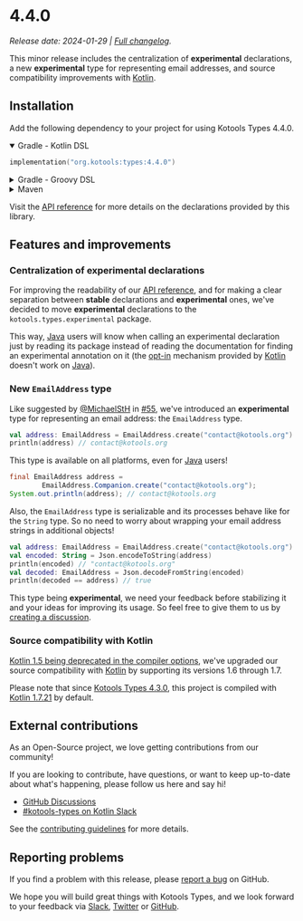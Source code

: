 # 4.4.0

_Release date: 2024-01-29 | [Full changelog][changelog]._

This minor release includes the centralization of **experimental** declarations,
a new **experimental** type for representing email addresses, and source
compatibility improvements with [Kotlin].

[changelog]: https://github.com/kotools/types/blob/main/CHANGELOG.md#4.4.0
[kotlin]: https://kotlinlang.org

## Installation

Add the following dependency to your project for using Kotools Types 4.4.0.

<details open>
<summary>Gradle - Kotlin DSL</summary>

```kotlin
implementation("org.kotools:types:4.4.0")
```
</details>

<details>
<summary>Gradle - Groovy DSL</summary>

```groovy
implementation "org.kotools:types:4.4.0"
```
</details>

<details>
<summary>Maven</summary>

```xml
<dependencies>
    <dependency>
        <groupId>org.kotools</groupId>
        <artifactId>types</artifactId>
        <version>4.4.0</version>
    </dependency>
</dependencies>
```
</details>

Visit the [API reference] for more details on the declarations provided by this
library.

[API reference]: https://types.kotools.org

## Features and improvements

### Centralization of experimental declarations

For improving the readability of our [API reference], and for making a clear
separation between **stable** declarations and **experimental** ones,
we've decided to move **experimental** declarations to the
`kotools.types.experimental` package.

This way, [Java] users will know when calling an experimental declaration just
by reading its package instead of reading the documentation for finding an
experimental annotation on it (the [opt-in] mechanism provided by [Kotlin]
doesn't work on [Java]).

[java]: https://www.java.com
[opt-in]: https://kotlinlang.org/docs/opt-in-requirements.html

### New `EmailAddress` type

Like suggested by [@MichaelStH] in [#55], we've introduced an **experimental**
type for representing an email address: the `EmailAddress` type.

```kotlin
val address: EmailAddress = EmailAddress.create("contact@kotools.org")
println(address) // contact@kotools.org
```

This type is available on all platforms, even for [Java] users!

```java
final EmailAddress address =
        EmailAddress.Companion.create("contact@kotools.org");
System.out.println(address); // contact@kotools.org
```

Also, the `EmailAddress` type is serializable and its processes behave like for
the `String` type.
So no need to worry about wrapping your email address strings in additional
objects!

```kotlin
val address: EmailAddress = EmailAddress.create("contact@kotools.org")
val encoded: String = Json.encodeToString(address)
println(encoded) // "contact@kotools.org"
val decoded: EmailAddress = Json.decodeFromString(encoded)
println(decoded == address) // true
```

This type being **experimental**, we need your feedback before stabilizing it
and your ideas for improving its usage.
So feel free to give them to us by [creating a discussion]. 

[#55]: https://github.com/kotools/types/discussions/55
[creating a discussion]: https://github.com/kotools/types/discussions/new?category=general
[@MichaelStH]: https://github.com/MichaelStH

### Source compatibility with Kotlin

[Kotlin 1.5 being deprecated in the compiler options][Kotlin 1.5 deprecated],
we've upgraded our source compatibility with [Kotlin] by supporting its versions
1.6 through 1.7.

Please note that since [Kotools Types 4.3.0], this project is compiled with
[Kotlin 1.7.21] by default.

[Kotools Types 4.3.0]: https://github.com/kotools/types/releases/tag/4.3.0
[Kotlin 1.5 deprecated]: https://kotlinlang.org/docs/gradle-compiler-options.html#attributes-common-to-jvm-and-js
[Kotlin 1.7.21]: https://github.com/JetBrains/kotlin/releases/tag/v1.7.21

## External contributions

As an Open-Source project, we love getting contributions from our community!

If you are looking to contribute, have questions, or want to keep up-to-date
about what's happening, please follow us here and say hi!

- [GitHub Discussions][github-discussions]
- [#kotools-types on Kotlin Slack][slack]

See the [contributing guidelines](/CONTRIBUTING.md) for more details.

[slack]: https://kotlinlang.slack.com/archives/C05H0L1LD25
[github-discussions]: https://github.com/kotools/types/discussions

## Reporting problems

If you find a problem with this release, please [report a bug][bug-report] on
GitHub.

We hope you will build great things with Kotools Types, and we look forward to
your feedback via [Slack], [Twitter] or [GitHub].

[bug-report]: https://github.com/kotools/types/issues/new?assignees=&labels=bug&projects=&template=bug-template.md&title=Bug
[github]: https://github.com/kotools
[twitter]: https://twitter.com/KotoolsContact
